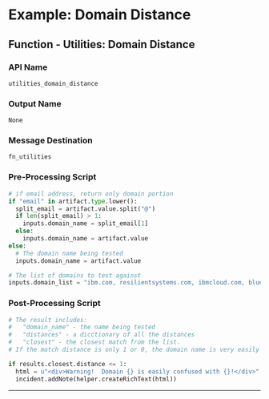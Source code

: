 <!--
    DO NOT MANUALLY EDIT THIS FILE
    THIS FILE IS AUTOMATICALLY GENERATED WITH resilient-sdk codegen
-->

# Example: Domain Distance

## Function - Utilities: Domain Distance

### API Name
`utilities_domain_distance`

### Output Name
`None`

### Message Destination
`fn_utilities`

### Pre-Processing Script
```python
# if email address, return only domain portion
if "email" in artifact.type.lower():
  split_email = artifact.value.split("@")
  if len(split_email) > 1:
    inputs.domain_name = split_email[1]
  else:
    inputs.domain_name = artifact.value
else:
  # The domain name being tested
  inputs.domain_name = artifact.value

# The list of domains to test against
inputs.domain_list = "ibm.com, resilientsystems.com, ibmcloud.com, bluemix.com"
```

### Post-Processing Script
```python
# The result includes:
#   "domain_name" - the name being tested
#   "distances" - a dicctionary of all the distances
#   "closest" - the closest match from the list.
# If the match distance is only 1 or 0, the domain name is very easily confused with one on the list!

if results.closest.distance <= 1:
  html = u"<div>Warning!  Domain {} is easily confused with {}!</div>".format(results.domain_name, results.closest.name)
  incident.addNote(helper.createRichText(html))

```

---

